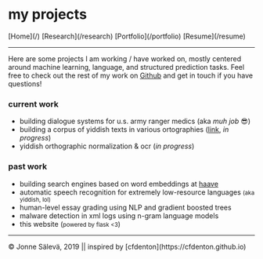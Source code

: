 <div id='topheader'>

# my projects

</div>

<thead>

<tr>

  <td>[Home](/)</td>

  <td>[Research](/research)</td>

  <td>[Portfolio](/portfolio)</td>

  <td>[Resume](/resume)</td>

</tr>

</thead>

---

Here are some projects I am working / have worked on, mostly centered around machine learning, language, and structured prediction tasks. Feel free to check out the rest of my work on [Github](https://www.github.com/j0ma) and get in touch if you have questions!

### current work

- building dialogue systems for u.s. army ranger medics (aka *muh job* 😎)
- building a corpus of yiddish texts in various ortographies ([link](https://github.com/j0ma/in-geveb-corpus), *in progress*)
- yiddish orthographic normalization & ocr (*in progress*)

### past work

- building search engines based on word embeddings at [haave](https://www.haave.io)
- automatic speech recognition for extremely low-resource languages <small>(aka yiddish, lol)</small>
- human-level essay grading using NLP and gradient boosted trees
- malware detection in xml logs using n-gram language models
- this website (<small>powered by flask <3</small>)

---

<tfoot>

<tr>

  <td>© Jonne Sälevä, 2019 || inspired by [cfdenton](https://cfdenton.github.io)</td>

</tr>

</tfoot>
